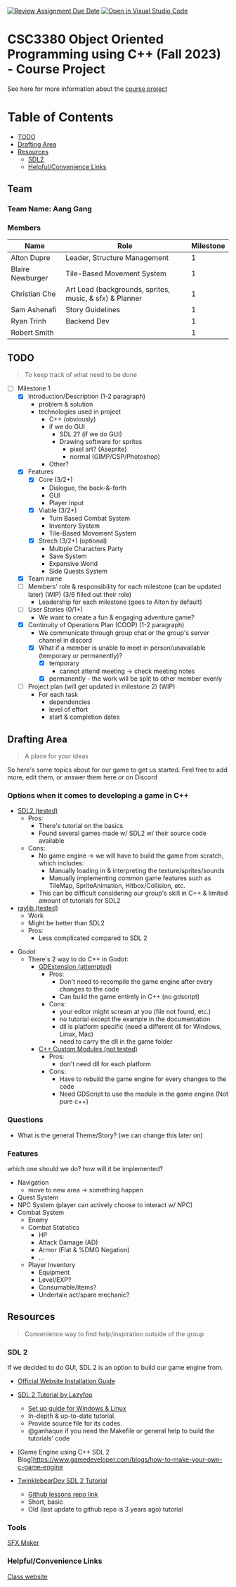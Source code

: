 [![Review Assignment Due Date](https://classroom.github.com/assets/deadline-readme-button-24ddc0f5d75046c5622901739e7c5dd533143b0c8e959d652212380cedb1ea36.svg)](https://classroom.github.com/a/UCqQgtmZ)
[![Open in Visual Studio Code](https://classroom.github.com/assets/open-in-vscode-718a45dd9cf7e7f842a935f5ebbe5719a5e09af4491e668f4dbf3b35d5cca122.svg)](https://classroom.github.com/online_ide?assignment_repo_id=11705479&assignment_repo_type=AssignmentRepo)
# CSC3380 Object Oriented Programming using C++ (Fall 2023) - Course Project

See here for more information about the [course project][project]

[project]: https://teaching.hkaiser.org/fall2023/csc3380/assignments/project.html

# Table of Contents
- [TODO](#todo)
- [Drafting Area](#drafting-area)
- [Resources](#resources)
    - [SDL2](#sdl-2)
    - [Helpful/Convenience Links](#helpfulconvenience-links)


## Team

### Team Name: Aang Gang

### Members
| Name | Role | Milestone |
|------|------|-----------|
Alton Dupre | Leader, Structure Management | 1
Blaire Newburger | Tile-Based Movement System | 1
Christian Che | Art Lead (backgrounds, sprites, music, & sfx) & Planner | 1
Sam Ashenafi | Story Guidelines| 1
Ryan Trinh | Backend Dev | 1
Robert Smith | | 1

## TODO
> To keep track of what need to be done
- [ ] Milestone 1
    - [X] Introduction/Description (1-2 paragraph)
        - problem & solution
        - technologies used in project
            - C++ (obviously)
            - if we do GUI
                - SDL 2? (if we do GUI)
                - Drawing software for sprites
                    - pixel art? (Aseprite)
                    - normal (GIMP/CSP/Photoshop)
            - Other?
    - [X] Features
        - [X] Core (3/2+)
            - Dialogue, the back-&-forth
            - GUI
            - Player Input
        - [X] Viable (3/2+)
            - Turn Based Combat System
            - Inventory System
            - Tile-Based Movement System
        - [X] Strech (3/2+) (optional)
            - Multiple Characters Party
            - Save System
            - Expansive World
            - Side Quests System
    - [X] Team name
    - [ ] Members' role & responsibility for each milestone (can be updated later) (WIP) (3/6 filled out their role)
        - Leadership for each milestone (goes to Alton by default)
    - [ ] User Stories (0/1+)
        - We want to create a fun & engaging adventure game?
    - [X] Continuity of Operations Plan (COOP) (1-2 paragraph)
        - We communicate through group chat or the group's server channel in discord
        - [X] What if a member is unable to meet in person/unavailable (temporary or permanently)?
            - [X] temporary
                - cannot attend meeting -> check meeting notes
            - [X] permanently - the work will be split to other member evenly
    - [ ] Project plan (will get updated in milestone 2) (WIP)
        - For each task
            - dependencies
            - level of effort
            - start & completion dates

## Drafting Area
> A place for your ideas

So here's some topics about for our game to get us started.
Feel free to add more, edit them, or answer them here or on Discord

### Options when it comes to developing a game in C++
- [SDL2 (tested)](https://wiki.libsdl.org/SDL2/FrontPage)
    - Pros:
        - There's tutorial on the basics
        - Found several games made w/ SDL2 w/ their source code available
    - Cons:
        - No game engine -> we will have to build the game from scratch, which includes:
            - Manually loading in & interpreting the texture/sprites/sounds
            - Manually implementing common game features such as TileMap, SpriteAnimation, Hitbox/Collision, etc.
        - This can be difficult considering our group's skill in C++ & limited amount of tutorials for SDL2
- [raylib (tested)](https://www.raylib.com/)
    - Work
    - Might be better than SDL2
    - Pros:
        - Less complicated compared to SDL 2
<!-- - [Gosu (not tested)](https://www.libgosu.org/cpp.html) -->
- Godot
    - There's 2 way to do C++ in Godot:
        - [GDExtension (attempted)](https://docs.godotengine.org/en/stable/tutorials/scripting/gdextension/gdextension_cpp_example.html)
            - Pros:
                - Don't need to recompile the game engine after every changes to the code
                - Can build the game entirely in C++ (no gdscript)
            - Cons:
                - your editor might scream at you (file not found, etc.)
                - no tutorial except the example in the documentation
                - dll is platform specific (need a different dll for Windows, Linux, Mac)
                - need to carry the dll in the game folder
        - [C++ Custom Modules (not tested)](https://docs.godotengine.org/en/stable/contributing/development/core_and_modules/custom_modules_in_cpp.html)
            - Pros:
                - don't need dll for each platform
            - Cons:
                - Have to rebuild the game engine for every changes to the code
                - Need GDScript to use the module in the game engine (Not pure c++)


### Questions
- What is the general Theme/Story? (we can change this later on)

### Features
which one should we do? how will it be implemented?
- Navigation
    - move to new area -> something happen
- Quest System
- NPC System (player can actively choose to interact w/ NPC)
- Combat System
    - Enemy
    - Combat Statistics
        - HP
        - Attack Damage (AD)
        - Armor (Flat & %DMG Negation)
        - ...
    - Player Inventory
        - Equipment
        - Level/EXP?
        - Consumable/Items?
        - Undertale act/spare mechanic?


## Resources
> Convenience way to find help/inspiration outside of the group

### SDL 2
If we decided to do GUI, SDL 2 is an option to build our game engine from.

- [Official Website Installation Guide](https://wiki.libsdl.org/SDL2/Installation)

- [SDL 2 Tutorial by Lazyfoo](https://lazyfoo.net/tutorials/SDL/)
    - [Set up guide for Windows & Linux](https://lazyfoo.net/tutorials/SDL/01_hello_SDL/index.php)
    - In-depth & up-to-date tutorial.
    - Provide source file for its codes.
    - @ganhaque if you need the Makefile or general help to build the tutorials' code

- [Game Engine using C++ SDL 2 Blog]https://www.gamedeveloper.com/blogs/how-to-make-your-own-c-game-engine

- [TwinklebearDev SDL 2 Tutorial](https://www.willusher.io/pages/sdl2/)
    - [Github lessons repo link](https://github.com/Twinklebear/TwinklebearDev-Lessons)
    - Short, basic
    - Old (last update to github repo is 3 years ago) tutorial

### Tools
[SFX Maker](https://sfxr.me/)

### Helpful/Convenience Links

[Class website](https://teaching.hkaiser.org/fall2023/csc3380/)


